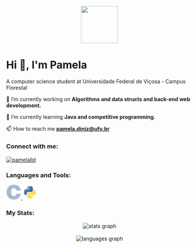 <div align="center">
  <img src="https://i.gifer.com/4OKl.gif" height="100" width="100" />
</div>

<h1>Hi 👋, I'm Pamela</h1>

  A computer science student at Universidade Federal de Viçosa - Campus Florestal

🔭 I’m currently working on **Algorithms and data structs and back-end web development.**

🌱 I’m currently learning **Java and competitive programming.**

📫 How to reach me **pamela.diniz@ufv.br**

<h3 align="left">Connect with me:</h3>
<p align="left">
<a href="https://linkedin.com/in/pamelalld" target="blank"><img align="center" src="https://raw.githubusercontent.com/rahuldkjain/github-profile-readme-generator/master/src/images/icons/Social/linked-in-alt.svg" alt="pamelalld" height="30" width="40" /></a>
</p>

<h3 align="left">Languages and Tools:</h3>
<p align="left"> <a href="https://www.cprogramming.com/" target="_blank" rel="noreferrer"> <img src="https://raw.githubusercontent.com/devicons/devicon/master/icons/c/c-original.svg" alt="c" width="40" height="40"/> </a> <a href="https://www.python.org" target="_blank" rel="noreferrer"> <img src="https://raw.githubusercontent.com/devicons/devicon/master/icons/python/python-original.svg" alt="python" width="40" height="40"/> </a> </p>

<h3 align="left">My Stats: </h3>

<div align="center">
  <img src="https://github-readme-stats.vercel.app/api?username=pamelalld&hide_title=false&hide_rank=false&show_icons=true&include_all_commits=true&count_private=true&disable_animations=false&theme=dark&locale=en&hide_border=true" height="150" alt="stats graph" />
</div>

<br>

<div align="center">
  <img src="https://github-readme-stats.vercel.app/api/top-langs?username=pamelalld&locale=en&hide_title=false&layout=compact&card_width=320&langs_count=5&theme=dark&hide_border=true" height="150" alt="languages graph" />
</div>


